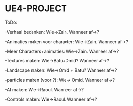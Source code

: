 # UE4-PROJECT
ToDo: 

-Verhaal bedenken: 
    Wie->Zain.
     Wanneer af->?
    
-Animaties maken voor character: 
    Wie->Zain.
    Wanneer af->?
    
-Meer Characters+animaties:
    Wie->Zain.
    Wanneer af->?
    
-Textures maken:
    Wie->Batu+Omid?
    Wanneer af->?
    
-Landscape maken:
    Wie->Omid + Batu?
    Wanneer af->?
    
-particles maken (voor ?):
    Wie-> Omid.
    Wanneer af->?
    
-AI maken:
    Wie->Raoul.
    Wanneer af->?
    
-Controls maken:
    Wie->Raoul.
    Wanneer af->?
